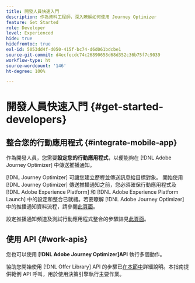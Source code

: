 ```yaml
---
title: 開發人員快速入門
description: 作為資料工程師，深入瞭解如何使用 Journey Optimizer
feature: Get Started
role: Developer
level: Experienced
hide: true
hidefromtoc: true
exl-id: 5053dd4f-d050-415f-bc74-d6d061bdcbe1
source-git-commit: d4ecfecdc74c26890658d68d352c36b75f7c9039
workflow-type: ht
source-wordcount: '146'
ht-degree: 100%

---
```


# 開發人員快速入門  {#get-started-developers}

## 整合您的行動應用程式 {#integrate-mobile-app}

作為開發人員，您需要&#x200B;**設定您的行動應用程式**，以便能夠在 [!DNL Adobe Journey Optimizer] 中傳送推播通知。

[!DNL Journey Optimizer] 可讓您建立歷程並傳送訊息給目標對象。 開始使用 [!DNL Journey Optimizer] 傳送推播通知之前，您必須確保行動應用程式及 [!DNL Adobe Experience Platform] 和 [!DNL Adobe Experience Platform Launch] 中的設定和整合已就緒。若要瞭解 [!DNL Adobe Journey Optimizer] 中的推播通知資料流程，請參閱[此頁面](../../push/push-gs.md)。

設定推播通知頻道及測試行動應用程式整合的步驟詳見[此頁面](../../push/push-configuration.md)。

## 使用 API {#work-apis}

您也可以使用 **[!DNL Adobe Journey Optimizer]API** 執行多個動作。

協助您開始使用 [!DNL Offer Library] API 的步驟已[在本節中](../../offers/api-reference/getting-started.md)詳細說明。本指南提供範例 API 呼叫，用於使用決策引擎執行主要作業。
